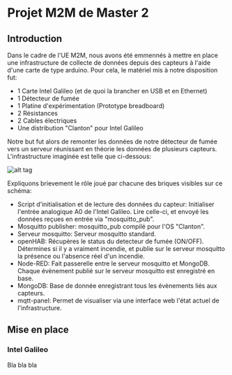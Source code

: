 # Projet M2M de Master 2 #

## Introduction ##
Dans le cadre de l'UE M2M, nous avons été emmennés à mettre en place une infrastructure de collecte de données depuis des capteurs à l'aide d'une carte de type arduino. Pour cela, le matériel mis à notre disposition fut:
* 1 Carte Intel Galileo (et de quoi la brancher en USB et en Ethernet)
* 1 Détecteur de fumée
* 1 Platine d'expérimentation (Prototype breadboard) 
* 2 Résistances
* 2 Cables électriques
* Une distribution "Clanton" pour Intel Galileo

Notre but fut alors de remonter les données de notre détecteur de fumée vers un serveur réunissant en théorie les données de plusieurs capteurs. L'infrastructure imaginée est telle que ci-dessous:

![alt tag](https://github.com/DevYourWorld/Master2-M2M/blob/master/etc/infrastructure.png?raw=true)

Expliquons brievement le rôle joué par chacune des briques visibles sur ce schéma:
* Script d'initialisation et de lecture des données du capteur: Initialiser l'entrée analogique A0 de l'Intel Galileo. Lire celle-ci, et envoyé les données reçues en entrée via "mosquitto_pub".
* Mosquitto publisher: mosquitto_pub compilé pour l'OS "Clanton".
* Serveur mosquitto: Serveur mosquitto standard.
* openHAB: Récupères le status du detecteur de fumée (ON/OFF). Détermines si il y a vraiment incendie, et publie sur le serveur mosquitto la présence ou l'absence réel d'un incendie.
* Node-RED: Fait passerelle entre le serveur mosquitto et MongoDB. Chaque évènement publié sur le serveur mosquitto est enregistré en base.
* MongoDB: Base de donnée enregistrant tous les évènements liés aux capteurs.
* mqtt-panel: Permet de visualiser via une interface web l'état actuel de l'infrastructure.


## Mise en place ##
### Intel Galileo ###
Bla bla bla   
